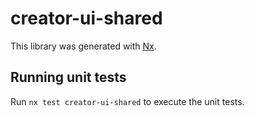 # creator-ui-shared

This library was generated with [Nx](https://nx.dev).

## Running unit tests

Run `nx test creator-ui-shared` to execute the unit tests.
